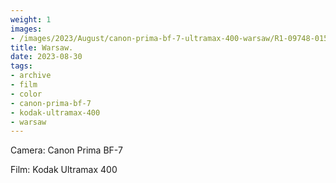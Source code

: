 ```yaml
---
weight: 1
images:
- /images/2023/August/canon-prima-bf-7-ultramax-400-warsaw/R1-09748-015A.JPG
title: Warsaw.
date: 2023-08-30
tags:
- archive
- film
- color
- canon-prima-bf-7
- kodak-ultramax-400
- warsaw
---
```


Camera: Canon Prima BF-7

Film: Kodak Ultramax 400

